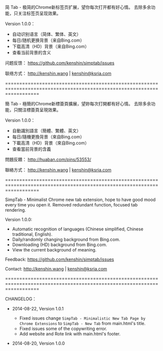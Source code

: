 简 Tab - 极简的Chrome新标签页扩展，望你每次打开都有好心情。 去除多余功能，只关注标签页呈现效果。

Version 1.0.0：
- 自动识别语言（简体、繁体、英文）
- 每日/随机更换背景（来自Bing.com）
- 下载高清（HD）背景（来自Bing.com）
- 查看当前背景的含义

问题反馈：
https://github.com/kenshin/simptab/issues

联络方式：
http://kenshin.wang | kenshin@ksria.com

========================================================================================================================

簡 Tab - 極簡的Chrome新標簽頁擴展，望妳每次打開都有好心情。 去除多余功能，只關注標簽頁呈現效果。

Version 1.0.0：
- 自動識別語言（簡體、繁體、英文）
- 每日/隨機更換背景（來自Bing.com）
- 下載高清（HD）背景（來自Bing.com）
- 查看當前背景的含義

問題反饋：
http://huaban.com/pins/53553/

聯絡方式：
http://kenshin.wang | kenshin@ksria.com

========================================================================================================================

SimpTab - Minimalist Chrome new tab extension, hope to have good mood every time you open it. Removed redundant function, focused tab rendering.

Version 1.0.0:
- Automatic recognition of languages (Chinese simplified, Chinese traditional, English).
- Daily/randomly changing background from Bing.com.
- Downloading (HD) background from Bing.com.
- View the current background of meaning.

Feedback:
https://github.com/kenshin/simptab/issues

Contact:
http://kenshin.wang | kenshin@ksria.com

========================================================================================================================

CHANGELOG：
- 2014-08-22, Version 1.0.1
  * Fixed issues change `SimpTab - Minimalistic New Tab Page by Chrome Extensions` to `SimpTab - New Tab` from main.html's title.
  * Fixed issues some of the copywriting error.
  * Add website and Rote link with main.html's footer.

- 2014-08-20, Version 1.0.0